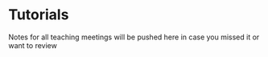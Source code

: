 # Tutorials
Notes for all teaching meetings will be pushed here in case you missed it or want to review

